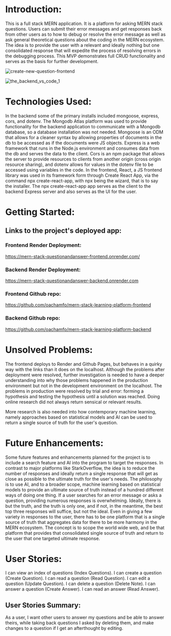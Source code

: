 # Introduction:

This is a full stack MERN application. It is a platform for asking MERN stack questions. Users
can submit their error messages and get responses back from other users as to how to debug or
resolve the error message as well as ask general theoretical questions about the coding in the
MERN ecosystem. The idea is to provide the user with a relevant and ideally nothing but one consolidated response that will expedite the process of resolving errors in the debugging process. This MVP demonstrates full CRUD functionality and serves as the basis for further development.

![create-new-question-frontend](https://github.com/oachamfo/mern-stack-learning-platform-backend/assets/137902681/ca758470-bab2-4974-9403-49de5eeb5e3e)

![the_backend_vs_code_1](https://github.com/oachamfo/mern-stack-learning-platform-backend/assets/137902681/ded97a2b-1334-45d1-bea6-9d4179ce1737)

# Technologies Used:

In the backend some of the primary installs included mongoose, express, cors, and dotenv. The Mongodb Atlas platform was used to provide functionality for the backend application to communicate with a Mongodb database, so a database installation was not needed. Mongoose is an ODM that allows for a cleaner syntax by allowing properties of documents in the db to be accessed as if the documents were JS objects. Express is a web framework that runs in the Node.js environment and consumes data from the db and serves the data to the client. Cors is an npm package that allows the server to provide resources to clients from another origin (cross origin resource sharing), and dotenv allows for values in the dotenv file to be accessed using variables in the code. In the frontend, React, a JS frontend library was used in its framework form through Create React App, via the command npx create-react-app, with npx being the wizard, that is to say the installer. The npx create-react-app app serves as the client to the backend Express server and also serves as the UI for the user.

# Getting Started:

## Links to the project's deployed app:

### Frontend Render Deployment:

https://mern-stack-questionandanswer-frontend.onrender.com/

### Backend Render Deployment:

https://mern-stack-questionandanswer-backend.onrender.com

### Frontend Github repo:

https://github.com/oachamfo/mern-stack-learning-platform-frontend

### Backend Github repo:

https://github.com/oachamfo/mern-stack-learning-platform-backend

# Unsolved Problems:

The frontend deploys to Render and Github Pages, but behaves in a quirky way with the links than it does on the localhost. Although the problems after deployment were resolved, further investigation is needed to have a deeper understanding into why those problems happened in the production environment but not in the development environment on the localhost. The problems in production were resolved by trial and error: forming a hypothesis and testing the hypothesis until a solution was reached. Doing online research did not always return sensical or relevant results.

More research is also needed into how contemporary machine learning, namely approaches based on statistical models and AI can be used to return a single source of truth for the user's question.

# Future Enhancements:

Some future features and enhancements planned for the project is to include a search feature and AI into the program to target the responses. In contrast to major platforms like StarkOverflow, the idea is to reduce the number of responses and ideally return a single response that will get as close as possible to the ultimate truth for the user's needs. The philosophy is to use AI, and to a broader scope, machine learning based on statistical models to provide an ultimate source of truth instead of a hundred different ways of doing one thing. If a user searches for an error message or asks a question, providing numerous responses is overwhelming. Ideally, there is but the truth, and the truth is only one, and if not, in the meantime, the best top three responses will suffice, but not the ideal. Even in giving a few variety in responses to the user, there has to be one platform that is a single source of truth that aggregates data for there to be more harmony in the MERN ecosystem. The concept is to scope the world wide web, and be that platform that provides that consolidated single source of truth and return to the user that one targeted ultimate response.

# User Stories:

I can view an index of questions (Index Questions).
I can create a question (Create Question).
I can read a question (Read Question).
I can edit a question (Update Question).
I can delete a question (Delete Note).
I can answer a question (Create Answer).
I can read an answer (Read Answer).

## User Stories Summary:

As a user, I want other users to answer my questions and be able to answer theirs,
while taking back questions I asked by deleting them, and make changes
to a question if I get an afterthought by editing.
